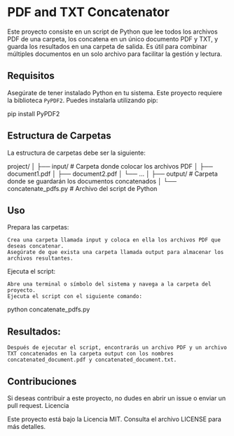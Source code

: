 # PDF and TXT Concatenator

Este proyecto consiste en un script de Python que lee todos los archivos PDF de una carpeta, los concatena en un único documento PDF y TXT, y guarda los resultados en una carpeta de salida. Es útil para combinar múltiples documentos en un solo archivo para facilitar la gestión y lectura.

## Requisitos

Asegúrate de tener instalado Python en tu sistema. Este proyecto requiere la biblioteca `PyPDF2`. Puedes instalarla utilizando pip:

pip install PyPDF2

## Estructura de Carpetas

La estructura de carpetas debe ser la siguiente:

project/
│
├── input/          # Carpeta donde colocar los archivos PDF
│   ├── document1.pdf
│   ├── document2.pdf
│   └── ...
│
├── output/         # Carpeta donde se guardarán los documentos concatenados
│
└── concatenate_pdfs.py  # Archivo del script de Python

## Uso

Prepara las carpetas:

    Crea una carpeta llamada input y coloca en ella los archivos PDF que deseas concatenar.
    Asegúrate de que exista una carpeta llamada output para almacenar los archivos resultantes.

Ejecuta el script:

    Abre una terminal o símbolo del sistema y navega a la carpeta del proyecto.
    Ejecuta el script con el siguiente comando:

python concatenate_pdfs.py

## Resultados:

    Después de ejecutar el script, encontrarás un archivo PDF y un archivo TXT concatenados en la carpeta output con los nombres concatenated_document.pdf y concatenated_document.txt.
    
## Contribuciones

Si deseas contribuir a este proyecto, no dudes en abrir un issue o enviar un pull request.
Licencia

Este proyecto está bajo la Licencia MIT. Consulta el archivo LICENSE para más detalles.
